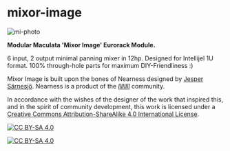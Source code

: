 # mixor-image
![mi-photo]

**Modular Maculata 'Mixor Image' Eurorack Module.**

6 input, 2 output minimal panning mixer in 12hp.
Designed for Intellijel 1U format.
100% through-hole parts for maximum DIY-Friendliness :)

Mixor Image is built upon the bones of Nearness designed by [Jesper Särnesjö][nearness-git].
Nearness is a product of the *[llllllll][nearness-lines]* community. 

In accordance with the wishes of the designer of the work that inspired this, and in the spirit of community development, this work is licensed under a
[Creative Commons Attribution-ShareAlike 4.0 International License][cc-by-sa].

[![CC BY-SA 4.0][cc-by-sa-shield]][cc-by-sa]

[![CC BY-SA 4.0][cc-by-sa-image]][cc-by-sa]

[nearness-lines]: https://llllllll.co/t/prototyping-nearness-a-minimal-panning-mixer-module/8330
[nearness-git]: https://github.com/sarnesjo/nearness
[mi-photo]: https://github.com/modular-maculata/mixor-image/blob/main/JPEG%20image%2040.jpeg
[cc-by-sa]: http://creativecommons.org/licenses/by-sa/4.0/
[cc-by-sa-image]: https://licensebuttons.net/l/by-sa/4.0/88x31.png
[cc-by-sa-shield]: https://img.shields.io/badge/License-CC%20BY--SA%204.0-lightgrey.svg
